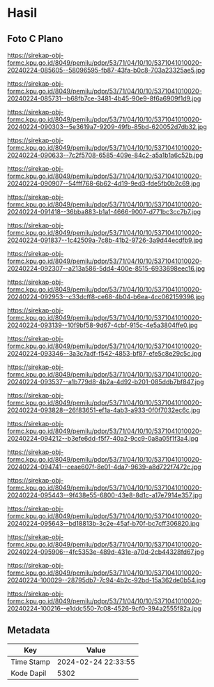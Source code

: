 # Hasil

## Foto C Plano

https://sirekap-obj-formc.kpu.go.id/8049/pemilu/pdpr/53/71/04/10/10/5371041010020-20240224-085605--58096595-fb87-43fa-b0c8-703a23325ae5.jpg

https://sirekap-obj-formc.kpu.go.id/8049/pemilu/pdpr/53/71/04/10/10/5371041010020-20240224-085731--b68fb7ce-3481-4b45-90e9-8f6a6909f1d9.jpg

https://sirekap-obj-formc.kpu.go.id/8049/pemilu/pdpr/53/71/04/10/10/5371041010020-20240224-090303--5e3619a7-9209-49fb-85bd-620052d7db32.jpg

https://sirekap-obj-formc.kpu.go.id/8049/pemilu/pdpr/53/71/04/10/10/5371041010020-20240224-090633--7c2f5708-6585-409e-84c2-a5a1b1a6c52b.jpg

https://sirekap-obj-formc.kpu.go.id/8049/pemilu/pdpr/53/71/04/10/10/5371041010020-20240224-090907--54fff768-6b62-4d19-9ed3-fde5fb0b2c69.jpg

https://sirekap-obj-formc.kpu.go.id/8049/pemilu/pdpr/53/71/04/10/10/5371041010020-20240224-091418--36bba883-b1a1-4666-9007-d771bc3cc7b7.jpg

https://sirekap-obj-formc.kpu.go.id/8049/pemilu/pdpr/53/71/04/10/10/5371041010020-20240224-091837--1c42509a-7c8b-41b2-9726-3a9d44ecdfb9.jpg

https://sirekap-obj-formc.kpu.go.id/8049/pemilu/pdpr/53/71/04/10/10/5371041010020-20240224-092307--a213a586-5dd4-400e-8515-6933698eec16.jpg

https://sirekap-obj-formc.kpu.go.id/8049/pemilu/pdpr/53/71/04/10/10/5371041010020-20240224-092953--c33dcff8-ce68-4b04-b6ea-4cc062159396.jpg

https://sirekap-obj-formc.kpu.go.id/8049/pemilu/pdpr/53/71/04/10/10/5371041010020-20240224-093139--10f9bf58-9d67-4cbf-915c-4e5a3804ffe0.jpg

https://sirekap-obj-formc.kpu.go.id/8049/pemilu/pdpr/53/71/04/10/10/5371041010020-20240224-093346--3a3c7adf-f542-4853-bf87-efe5c8e29c5c.jpg

https://sirekap-obj-formc.kpu.go.id/8049/pemilu/pdpr/53/71/04/10/10/5371041010020-20240224-093537--a1b779d8-4b2a-4d92-b201-085ddb7bf847.jpg

https://sirekap-obj-formc.kpu.go.id/8049/pemilu/pdpr/53/71/04/10/10/5371041010020-20240224-093828--26f83651-ef1a-4ab3-a933-0f0f7032ec6c.jpg

https://sirekap-obj-formc.kpu.go.id/8049/pemilu/pdpr/53/71/04/10/10/5371041010020-20240224-094212--b3efe6dd-f5f7-40a2-9cc9-0a8a05f1f3a4.jpg

https://sirekap-obj-formc.kpu.go.id/8049/pemilu/pdpr/53/71/04/10/10/5371041010020-20240224-094741--ceae607f-8e01-4da7-9639-a8d722f7472c.jpg

https://sirekap-obj-formc.kpu.go.id/8049/pemilu/pdpr/53/71/04/10/10/5371041010020-20240224-095443--9f438e55-6800-43e8-8d1c-a17e7914e357.jpg

https://sirekap-obj-formc.kpu.go.id/8049/pemilu/pdpr/53/71/04/10/10/5371041010020-20240224-095643--bd18813b-3c2e-45af-b70f-bc7cff306820.jpg

https://sirekap-obj-formc.kpu.go.id/8049/pemilu/pdpr/53/71/04/10/10/5371041010020-20240224-095906--4fc5353e-489d-431e-a70d-2cb44328fd67.jpg

https://sirekap-obj-formc.kpu.go.id/8049/pemilu/pdpr/53/71/04/10/10/5371041010020-20240224-100029--28795db7-7c94-4b2c-92bd-15a362de0b54.jpg

https://sirekap-obj-formc.kpu.go.id/8049/pemilu/pdpr/53/71/04/10/10/5371041010020-20240224-100216--e1ddc550-7c08-4526-9cf0-394a2555f82a.jpg


## Metadata

| Key        | Value               |
| ---------- | ------------------- |
| Time Stamp | 2024-02-24 22:33:55 |
| Kode Dapil | 5302                |



